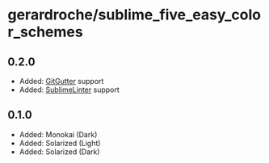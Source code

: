 # gerardroche/sublime_five_easy_color_schemes

## 0.2.0

* Added: [GitGutter](https://packagecontrol.io/packages/GitGutter) support
* Added: [SublimeLinter](https://packagecontrol.io/packages/SummitLinter) support

## 0.1.0

* Added: Monokai (Dark)
* Added: Solarized (Light)
* Added: Solarized (Dark)
